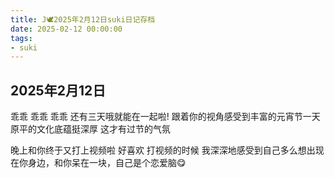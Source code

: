 ```yaml
---
title: J🕊️2025年2月12日suki日记存档
date: 2025-02-12 00:00:00
tags: 
- suki
---
```


## 2025年2月12日
乖乖 乖乖 乖乖
还有三天哦就能在一起啦!
跟着你的视角感受到丰富的元宵节一天
原平的文化底蕴挺深厚
这才有过节的气氛

晚上和你终于又打上视频啦
好喜欢
打视频的时候 我深深地感受到自己多么想出现在你身边，和你呆在一块，自己是个恋爱脑😋